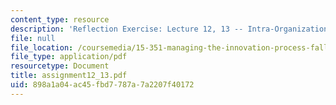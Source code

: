 ```yaml
---
content_type: resource
description: 'Reflection Exercise: Lecture 12, 13 -- Intra-Organizational Networks'
file: null
file_location: /coursemedia/15-351-managing-the-innovation-process-fall-2002/898a1a04ac45fbd7787a7a2207f40172_assignment12_13.pdf
file_type: application/pdf
resourcetype: Document
title: assignment12_13.pdf
uid: 898a1a04-ac45-fbd7-787a-7a2207f40172
---
```

